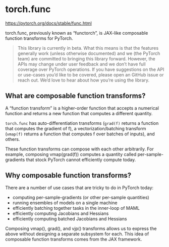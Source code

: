 # torch.func

https://pytorch.org/docs/stable/func.html

torch.func, previously known as “functorch”, is JAX-like composable function transforms for PyTorch.

> This library is currently in beta. What this means is that the features generally work (unless otherwise documented) and we (the PyTorch team) are committed to bringing this library forward. However, the APIs may change under user feedback and we don’t have full coverage over PyTorch operations.
> If you have suggestions on the API or use-cases you’d like to be covered, please open an GitHub issue or reach out. We’d love to hear about how you’re using the library.

## What are composable function transforms?

A “function transform” is a higher-order function that accepts a numerical function and returns a new function that computes a different quantity.

`torch.func` has auto-differentiation transforms (`grad(f)` returns a function that computes the gradient of f), a vectorization/batching transform (`vmap(f)` returns a function that computes f over batches of inputs), and others.

These function transforms can compose with each other arbitrarily. For example, composing vmap(grad(f)) computes a quantity called per-sample-gradients that stock PyTorch cannot efficiently compute today.


## Why composable function transforms?

There are a number of use cases that are tricky to do in PyTorch today:
- computing per-sample-gradients (or other per-sample quantities)
- running ensembles of models on a single machine
- efficiently batching together tasks in the inner-loop of MAML
- efficiently computing Jacobians and Hessians
- efficiently computing batched Jacobians and Hessians

Composing vmap(), grad(), and vjp() transforms allows us to express the above without designing a separate subsystem for each. This idea of composable function transforms comes from the JAX framework.


